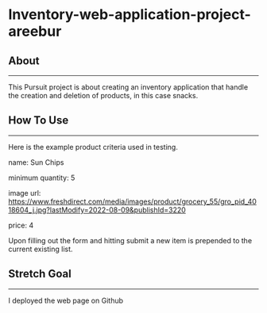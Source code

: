 # Inventory-web-application-project-areebur

## About
---
This Pursuit project is about creating an inventory application that handle the creation and deletion of products, in this case snacks.

## How To Use
---

Here is the example product criteria used in testing.

name: Sun Chips

minimum quantity: 5

image url: https://www.freshdirect.com/media/images/product/grocery_55/gro_pid_4018604_j.jpg?lastModify=2022-08-09&publishId=3220

price: 4

Upon filling out the form and hitting submit a new item is prepended to the current existing list.


## Stretch Goal
---
I deployed the web page on Github